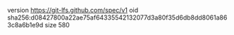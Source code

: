 version https://git-lfs.github.com/spec/v1
oid sha256:d08427800a22ae75af64335542132077d3a80f35d6db8dd8061a863c8a6b1e9d
size 580
